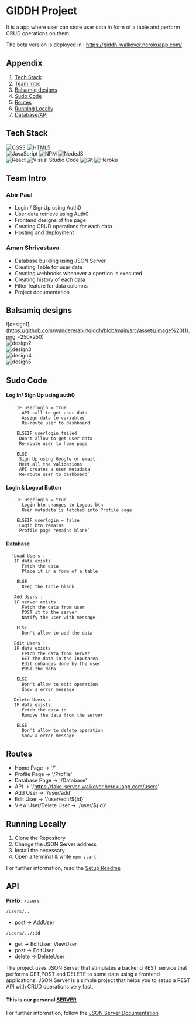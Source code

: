 # GIDDH Project
It is a app where user can store user data in form of a table and perform CRUD operations on them.

The beta version is deployed in : https://giddh-walkover.herokuapp.com/

## Appendix 
1. [Tech Stack](#tech-stack)
2. [Team Intro](#team-intro)
3. [Balsamiq designs](#balsamiq-designs)
4. [Sudo Code](#sudo-code)
5. [Routes](#routes)
6. [Running Locally](#running-locally)
7. [Database/API](#api)

## Tech Stack
![CSS3](https://img.shields.io/badge/css3-%231572B6.svg?style=for-the-badge&logo=css3&logoColor=white)
![HTML5](https://img.shields.io/badge/html5-%23E34F26.svg?style=for-the-badge&logo=html5&logoColor=white)<br />
![JavaScript](https://img.shields.io/badge/javascript-%23323330.svg?style=for-the-badge&logo=javascript&logoColor=%23F7DF1E)
![NPM](https://img.shields.io/badge/NPM-%23000000.svg?style=for-the-badge&logo=npm&logoColor=white)
![NodeJS](https://img.shields.io/badge/node.js-6DA55F?style=for-the-badge&logo=node.js&logoColor=white)<br />
![React](https://img.shields.io/badge/react-%2320232a.svg?style=for-the-badge&logo=react&logoColor=%2361DAFB)
![Visual Studio Code](https://img.shields.io/badge/Visual%20Studio%20Code-0078d7.svg?style=for-the-badge&logo=visual-studio-code&logoColor=white)
![Git](https://img.shields.io/badge/git-%23F05033.svg?style=for-the-badge&logo=git&logoColor=white)
![Heroku](https://img.shields.io/badge/heroku-%23430098.svg?style=for-the-badge&logo=heroku&logoColor=white)

## Team Intro
### Abir Paul
* Login / SignUp using Auth0
* User data retrieve using Auth0
* Frontend designs of the page
* Creating CRUD operations for each data
* Hosting and deployment 

### Aman Shrivastava
* Database building using JSON Server
* Creating Table for user data
* Creating webhooks whenever a opertion is executed
* Creating history of each data
* Filter feature for data columns
* Project documentation 

## Balsamiq designs
![design1](https://github.com/wandererabir/giddh/blob/main/src/assets/image%20(1).png =250x250)<br>
![design2](https://github.com/wandererabir/giddh/blob/main/src/assets/image%20(2).png)<br>
![design3](https://github.com/wandererabir/giddh/blob/main/src/assets/image%20(4).png)<br>
![design4](https://github.com/wandererabir/giddh/blob/main/src/assets/image%20(3).png)<br>
![design5](https://github.com/wandererabir/giddh/blob/main/src/assets/image.png)<br>
## Sudo Code
#### Log In/ Sign Up using auth0
 
       `IF userlogin = true
          API call to get user data
          Assign data to variables
          Re-route user to dashboard
       
        ELSEIF userlogin failed 
         Don't allow to get user data
         Re-route user to home page 
        
        ELSE
         Sign Up using Google or email
         Meet all the validations
         API creates a user metadata
         Re-route user to dashboard`

#### LogIn & Logout Button
 
       `IF userlogin = true
          Login btn changes to Logout btn
          User metadata is fetched into Profile page
       
        ELSEIF userlogin = false 
         Login btn remains
         Profile page remains blank`

#### Database 
 
      `Load Users :
       IF data exists
          Fetch the data 
          Place it in a form of a table
          
        ELSE 
          Keep the table blank
          
       Add Users :
       IF server exists
          Fetch the data from user 
          POST it to the server
          Notify the user with message
          
        ELSE 
          Don't allow to add the data
        
       Edit Users :
       IF data exists
          Fetch the data from server
          GET the data in the inputarea
          Edit cnhanges done by the user
          POST the data
          
        ELSE 
          Don't allow to edit operation
          Show a error message
          
       Delete Users :
       IF data exists
          Fetch the data id
          Remove the data from the server
          
        ELSE 
          Don't allow to delete operation
          Show a error message`
          
## Routes
* Home Page -> '/'
* Profile Page -> '/Profile'
* Database Page -> '/Database'
* API -> '/https://fake-server-walkover.herokuapp.com/users'
* Add User -> '/user/add'
* Edit User -> '/user/edit/${id}'
* View User/Delete User -> '/user/${id}'


## Running Locally 
1. Clone the Repository 
2. Change the JSON Server address
3. Install the necessary
4. Open a terminal & write `npm start`

For further information, read the [Setup Readme](https://github.com/wandererabir/giddh/blob/main/Readme-setup.md) 

## API
**Prefix:** `/users`

`/users/..`

* post -> AddUser

`/users/../:id`

* get -> EditUser, ViewUser
* post -> EditUser
* delete -> DeleteUser

The project uses JSON Server that stimulates a backend REST service that performs GET,POST and DELETE to some data using a frontend applications. JSON Server is a simple project that helps you to setup a REST API with CRUD operations very fast.

#### This is our personal [SERVER](https://fake-server-walkover.herokuapp.com/)

For further information, follow the [JSON Server Documentation](https://www.npmjs.com/package/json-server#getting-started)





